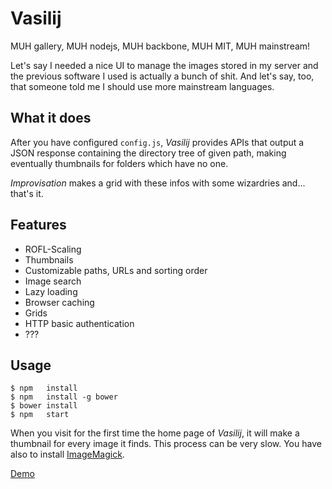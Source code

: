 Vasilij
=======
MUH gallery, MUH nodejs, MUH backbone, MUH MIT, MUH mainstream!

Let's say I needed a nice UI to manage the images stored in my server and the previous software I used is actually a bunch of shit.
And let's say, too, that someone told me I should use more mainstream languages.

What it does
------------
After you have configured `config.js`, *Vasilij* provides APIs that output a JSON response containing the directory tree of given path, making eventually thumbnails for folders which have no one.

*Improvisation* makes a grid with these infos with some wizardries and... that's it.

Features
--------
- ROFL-Scaling
- Thumbnails
- Customizable paths, URLs and sorting order
- Image search
- Lazy loading
- Browser caching
- Grids
- HTTP basic authentication
- ???

Usage
-----
```
$ npm   install
$ npm   install -g bower
$ bower install
$ npm   start
```

When you visit for the first time the home page of *Vasilij*, it will make a thumbnail for every image it finds.
This process can be very slow. You have also to install [ImageMagick](http://www.imagemagick.org).

[Demo](http://vasilij.giovannicapuano.net)
